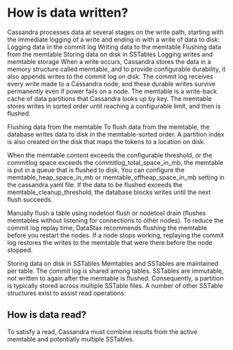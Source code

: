 # How is data written?
Cassandra processes data at several stages on the write path, 
starting with the immediate logging of a write and ending in with a write of data to disk:
Logging data in the commit log
Writing data to the memtable
Flushing data from the memtable
Storing data on disk in SSTables
Logging writes and memtable storage
When a write occurs, Cassandra stores the data in a memory structure called memtable, and to provide configurable durability, it also appends writes to the commit log on disk. The commit log receives every write made to a Cassandra node, and these durable writes survive permanently even if power fails on a node. The memtable is a write-back cache of data partitions that Cassandra looks up by key. The memtable stores writes in sorted order until reaching a configurable limit, and then is flushed.

Flushing data from the memtable
To flush data from the memtable, the database writes data to disk in the memtable-sorted order. 
A partition index is also created on the disk that maps the tokens to a location on disk.

When the memtable content exceeds the configurable threshold, or the commitlog space exceeds the commitlog_total_space_in_mb, 
the memtable is put in a queue that is flushed to disk. You can configure the memtable_heap_space_in_mb or 
memtable_offheap_space_in_mb setting in the cassandra.yaml file. If the data to be flushed exceeds the memtable_cleanup_threshold, 
the database blocks writes until the next flush succeeds.

Manually flush a table using nodetool flush or nodetool drain (flushes memtables without listening for connections to other nodes). To reduce the commit log replay time, DataStax recommends flushing the memtable before you restart the nodes. If a node stops working, replaying the commit log restores the writes to the memtable that were there before the node stopped.

Storing data on disk in SSTables
Memtables and SSTables are maintained per table. The commit log is shared among tables. SSTables are immutable, not written to again after the memtable is flushed. Consequently, a partition is typically stored across multiple SSTable files. A number of other SSTable structures exist to assist read operations:

## How is data read?
To satisfy a read, Cassandra must combine results from the active memtable and potentially multiple SSTables.
